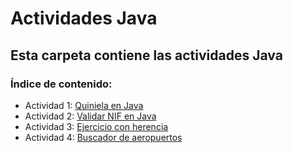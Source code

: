 # Actividades Java

## Esta carpeta contiene las actividades Java

### Índice de contenido:

- Actividad 1: [Quiniela en Java](https://github.com/sergiosabater/PSP/blob/master/Actividades%20Java/Quiniela/Quiniela.java)
- Actividad 2: [Validar NIF en Java](https://github.com/sergiosabater/PSP/blob/master/Actividades%20Java/ValidarNIF/ValidarNIF.java)
- Actividad 3: [Ejercicio con herencia](https://github.com/sergiosabater/PSP/tree/master/Actividades%20Java/EjercicioConHerencia)
- Actividad 4: [Buscador de aeropuertos](https://github.com/sergiosabater/PSP/tree/master/Actividades%20Java/BuscadorAeropuertos)
